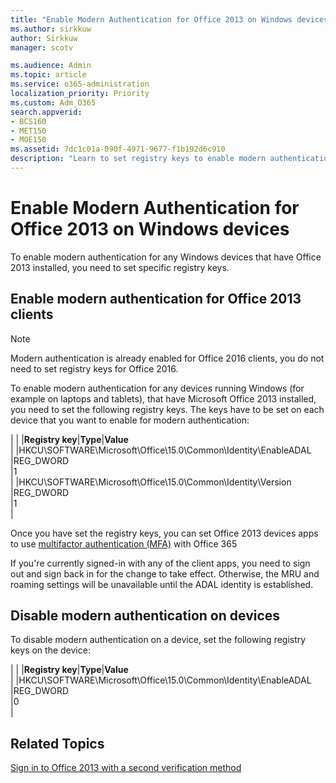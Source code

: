 ```yaml
---
title: "Enable Modern Authentication for Office 2013 on Windows devices"
ms.author: sirkkuw
author: Sirkkuw
manager: scotv

ms.audience: Admin
ms.topic: article
ms.service: o365-administration
localization_priority: Priority
ms.custom: Adm_O365
search.appverid:
- BCS160
- MET150
- MOE150
ms.assetid: 7dc1c01a-090f-4971-9677-f1b192d6c910
description: "Learn to set registry keys to enable modern authentication for devices that have Microsoft Office 2013 installed."
---
```


# Enable Modern Authentication for Office 2013 on Windows devices

To enable modern authentication for any Windows devices that have Office 2013 installed, you need to set specific registry keys.
  
## Enable modern authentication for Office 2013 clients

> [!NOTE]
> Modern authentication is already enabled for Office 2016 clients, you do not need to set registry keys for Office 2016. 
  
To enable modern authentication for any devices running Windows (for example on laptops and tablets), that have Microsoft Office 2013 installed, you need to set the following registry keys. The keys have to be set on each device that you want to enable for modern authentication:
  
|
|
|**Registry key**|**Type**|**Value** <br/>|
|HKCU\SOFTWARE\Microsoft\Office\15.0\Common\Identity\EnableADAL  <br/> |REG_DWORD  <br/> |1  <br/> |
|HKCU\SOFTWARE\Microsoft\Office\15.0\Common\Identity\Version  <br/> |REG_DWORD  <br/> |1  <br/> |
   
Once you have set the registry keys, you can set Office 2013 devices apps to use [multifactor authentication (MFA)](set-up-multi-factor-authentication.md) with Office 365 
  
If you're currently signed-in with any of the client apps, you need to sign out and sign back in for the change to take effect. Otherwise, the MRU and roaming settings will be unavailable until the ADAL identity is established.
  
## Disable modern authentication on devices

To disable modern authentication on a device, set the following registry keys on the device:
  
|
|
|**Registry key**|**Type**|**Value** <br/>|
|HKCU\SOFTWARE\Microsoft\Office\15.0\Common\Identity\EnableADAL  <br/> |REG_DWORD  <br/> |0  <br/> |
   
## Related Topics

[Sign in to Office 2013 with a second verification method](https://support.office.com/article/2b856342-170a-438e-9a4f-3c092394d3cb.aspx)
  

